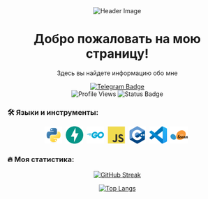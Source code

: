 <div id="header" align="center">
  <img src="https://i.giphy.com/media/v1.Y2lkPTc5MGI3NjExNmQ4emRoa2hmN2w1Z2ZwZWJmaXlvaDQ2dzRmaDF4dDhkMjQzY2s0NiZlcD12MV9pbnRlcm5hbF9naWZfYnlfaWQmY3Q9Zw/YbXLZ6dymH758xSEbM/giphy.gif" width="150" alt="Header Image"/>
  <h1>Добро пожаловать на мою страницу!</h1>
  <p>Здесь вы найдете информацию обо мне</p>
</div>

<div id="badges" align="center">
  <a href="https://t.me/voolfi71" target="_blank">
    <img src="https://img.shields.io/badge/Telegram-blue?style=for-the-badge&logo=telegram" alt="Telegram Badge"/>
  </a>
  <br>
  <img src="https://komarev.com/ghpvc/?username=VoolFi71&style=flat-square&color=blue" alt="Profile Views"/>
  <img src="https://img.shields.io/badge/Status-Online-28a745?style=flat-square" alt="Status Badge"/>
</div>

### :hammer_and_wrench: Языки и инструменты:

<div align="center">
  <img src="https://github.com/devicons/devicon/blob/master/icons/python/python-original.svg" title="Python" alt="Python" width="40" height="40"/>&nbsp;
  <img src="https://github.com/devicons/devicon/blob/master/icons/fastapi/fastapi-original.svg" title="FastAPI" alt="FastAPI" width="40" height="40"/>&nbsp;
  <img src="https://github.com/devicons/devicon/blob/master/icons/go/go-original-wordmark.svg" title="Go" alt="Go" width="40" height="40"/>&nbsp;
  <img src="https://github.com/devicons/devicon/blob/master/icons/javascript/javascript-original.svg" title="JavaScript" alt="JavaScript" width="40" height="40"/>&nbsp;
  <img src="https://github.com/devicons/devicon/blob/master/icons/cplusplus/cplusplus-original.svg" title="C++" alt="C++" width="40" height="40"/>&nbsp;
  <img src="https://github.com/devicons/devicon/blob/master/icons/vscode/vscode-original.svg" title="VSCode" alt="VSCode" width="40" height="40"/>&nbsp;
  <img src="https://github.com/devicons/devicon/blob/master/icons/scikitlearn/scikitlearn-original.svg" title="VSCode" alt="VSCode" width="40" height="40"/>&nbsp;
</div>

### :fire: Моя статистика:

<div align="center">
  <a href="https://git.io/streak-stats">
    <img src="https://github-readme-streak-stats.herokuapp.com?user=VoolFi71&theme=nightowl" alt="GitHub Streak" />
  </a>
  <br>

[![Top Langs](https://github-readme-stats.vercel.app/api/top-langs/?username=VoolFi71&layout=compact&theme=vision-friendly-dark)](https://github.com/anuraghazra/github-readme-stats)
</div>
